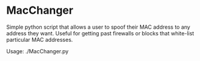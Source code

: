 # MacChanger
Simple python script that allows a user to spoof their MAC address to any address they want. Useful for getting past firewalls or blocks that white-list particular MAC addresses.

Usage: 
./MacChanger.py
